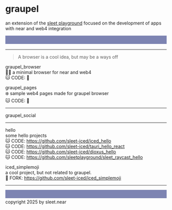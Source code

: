 # graupel
an extension of the [sleet playground](https://github.com/sleetplayground) focused on the development of apps with near and web4 integration


![](../src/sleet_banner_100px_7d84b2.svg)

---


> A browser is a cool idea, but may be a ways off

graupel_browser
<br/>
🧜‍♂️ a minimal browser for near and web4
<br/>
🐱 CODE: 🚧

graupel_pages
<br/>
❄️ sample web4 pages made for graupel browser
<br/>
🐱 CODE: 🚧


---

graupel_social



---


hello
<br/>
some hello projects
<br/>
🐱 CODE: https://github.com/sleet-iced/iced_hello
<br/>
🐱 CODE: https://github.com/sleet-iced/tauri_hello_react
<br/>
🐱 CODE: https://github.com/sleet-iced/dioxus_hello
<br/>
🐱 CODE: https://github.com/sleetplayground/sleet_raycast_hello

iced_simplemoji
<br/>
a cool project, but not related to graupel.
<br/>
🍴 FORK: https://github.com/sleet-iced/iced_simplemoji


---
![](../src/sleet_banner_100px_7d84b2.svg)
copyright 2025 by sleet.near